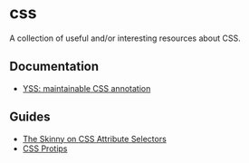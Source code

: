 # css

A collection of useful and/or interesting resources about CSS.

## Documentation

- [YSS: maintainable CSS annotation](https://github.com/yoshuawuyts/yss)

## Guides

- [The Skinny on CSS Attribute
  Selectors](https://css-tricks.com/attribute-selectors/)
- [CSS Protips](https://github.com/AllThingsSmitty/css-protips)
